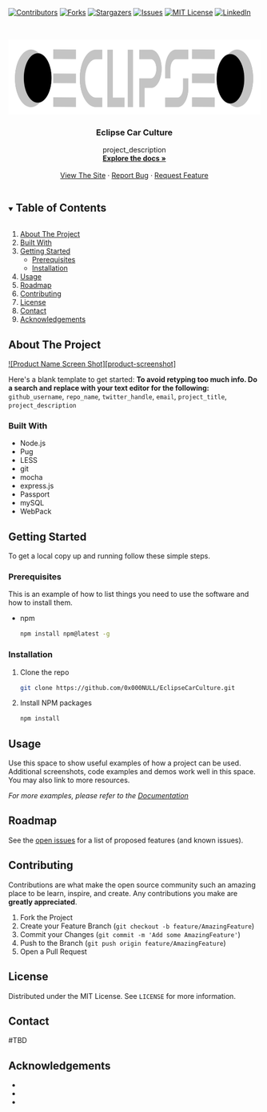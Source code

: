 <!-- PROJECT SHIELDS -->
<!--
*** I'm using markdown "reference style" links for readability.
*** Reference links are enclosed in brackets [ ] instead of parentheses ( ).
*** See the bottom of this document for the declaration of the reference variables
*** for contributors-url, forks-url, etc. This is an optional, concise syntax you may use.
*** https://www.markdownguide.org/basic-syntax/#reference-style-links
-->
[![Contributors][contributors-shield]][contributors-url]
[![Forks][forks-shield]][forks-url]
[![Stargazers][stars-shield]][stars-url]
[![Issues][issues-shield]][issues-url]
[![MIT License][license-shield]][license-url]
[![LinkedIn][linkedin-shield]][linkedin-url]



<!-- PROJECT LOGO -->
<br />
<p align="center">
  <a href="https://github.com/0x000NULL/EclipseCarCulture">
    <img src="SSHSCarCulture\public\images\eclipse_Logo.png" alt="Logo" height="150">
  </a>

  <h3 align="center">Eclipse Car Culture</h3>

  <p align="center">
    project_description
    <br />
    <a href="https://github.com/0x000NULL/EclipseCarCulture/"><strong>Explore the docs »</strong></a>
    <br />
    <br />
    <a href="http://eclipse.ethanaldrich.net/">View The Site</a>
    ·
    <a href="https://github.com/0x000NULL/EclipseCarCulture/issues">Report Bug</a>
    ·
    <a href="https://github.com/0x000NULL/EclipseCarCulture/issues">Request Feature</a>
  </p>
</p>



<!-- TABLE OF CONTENTS -->
<details open="open">
  <summary><h2 style="display: inline-block">Table of Contents</h2></summary>
  <ol>
    <li>
      <a href="#about-the-project">About The Project</a>
    <li><a href="#built-with">Built With</a></li>
    </li>
    <li>
      <a href="#getting-started">Getting Started</a>
      <ul>
        <li><a href="#prerequisites">Prerequisites</a></li>
        <li><a href="#installation">Installation</a></li>
      </ul>
    </li>
    <li><a href="#usage">Usage</a></li>
    <li><a href="#roadmap">Roadmap</a></li>
    <li><a href="#contributing">Contributing</a></li>
    <li><a href="#license">License</a></li>
    <li><a href="#contact">Contact</a></li>
    <li><a href="#acknowledgements">Acknowledgements</a></li>
  </ol>
</details>



<!-- ABOUT THE PROJECT -->
## About The Project

[![Product Name Screen Shot][product-screenshot]](https://example.com)

Here's a blank template to get started:
**To avoid retyping too much info. Do a search and replace with your text editor for the following:**
`github_username`, `repo_name`, `twitter_handle`, `email`, `project_title`, `project_description`


### Built With

<!--* [Node.js]()
* [Pug]()
* []()
-->
<ul>
	<li>Node.js</li>
	<li>Pug</li>
	<li>LESS</li>
	<li>git</li>
	<li>mocha</li>
	<li>express.js</li>
	<li>Passport</li>
	<li>mySQL</li>
	<li>WebPack</li>
</ul>

<!-- GETTING STARTED -->
## Getting Started

To get a local copy up and running follow these simple steps.

### Prerequisites

This is an example of how to list things you need to use the software and how to install them.
* npm
  ```sh
  npm install npm@latest -g
  ```

### Installation

1. Clone the repo
   ```sh
   git clone https://github.com/0x000NULL/EclipseCarCulture.git
   ```
2. Install NPM packages
   ```sh
   npm install
   ```



<!-- USAGE EXAMPLES -->
## Usage

Use this space to show useful examples of how a project can be used. Additional screenshots, code examples and demos work well in this space. You may also link to more resources.

_For more examples, please refer to the [Documentation](https://example.com)_



<!-- ROADMAP -->
## Roadmap

See the [open issues](https://github.com/0x000NULL/EclipseCarCulture/issues) for a list of proposed features (and known issues).



<!-- CONTRIBUTING -->
## Contributing

Contributions are what make the open source community such an amazing place to be learn, inspire, and create. Any contributions you make are **greatly appreciated**.

1. Fork the Project
2. Create your Feature Branch (`git checkout -b feature/AmazingFeature`)
3. Commit your Changes (`git commit -m 'Add some AmazingFeature'`)
4. Push to the Branch (`git push origin feature/AmazingFeature`)
5. Open a Pull Request



<!-- LICENSE -->
## License

Distributed under the MIT License. See `LICENSE` for more information.



<!-- CONTACT -->
## Contact

<!--
Your Name - [@twitter_handle](https://twitter.com/twitter_handle) - email

Project Link: [https://github.com/0x000NULL/EclipseCarCulture](https://github.com/0x000NULL/EclipseCarCulture)
-->
#TBD

<!-- ACKNOWLEDGEMENTS -->
## Acknowledgements

* []()
* []()
* []()





<!-- MARKDOWN LINKS & IMAGES -->
<!-- https://www.markdownguide.org/basic-syntax/#reference-style-links -->
[contributors-shield]: https://img.shields.io/github/contributors/0x000NULL/EclipseCarCulture.svg?style=for-the-badge
[contributors-url]: https://github.com/0x000NULL/EclipseCarCulture/graphs/contributors
[forks-shield]: https://img.shields.io/github/forks/0x000NULL/EclipseCarCulture.svg?style=for-the-badge
[forks-url]: https://github.com/0x000NULL/EclipseCarCulture/network/members
[stars-shield]: https://img.shields.io/github/stars/0x000NULL/EclipseCarCulture.svg?style=for-the-badge
[stars-url]: https://github.com/0x000NULL/EclipseCarCulture/stargazers
[issues-shield]: https://img.shields.io/github/issues/0x000NULL/EclipseCarCulture.svg?style=for-the-badge
[issues-url]: https://github.com/0x000NULL/EclipseCarCulture/issues
[license-shield]: https://img.shields.io/github/license/0x000NULL/EclipseCarCulture.svg?style=for-the-badge
[license-url]: https://github.com/0x000NULL/EclipseCarCulture/blob/master/LICENSE.txt
[linkedin-shield]: https://img.shields.io/badge/-LinkedIn-black.svg?style=for-the-badge&logo=linkedin&colorB=555
[linkedin-url]: https://linkedin.com/in/github_username